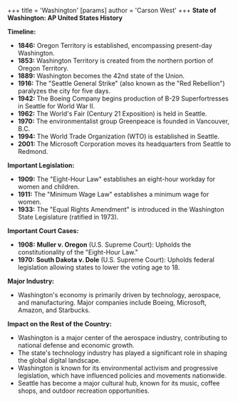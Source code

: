 +++
 title = 'Washington'
[params]
	author = 'Carson West'
+++
**State of Washington: AP United States History**

**Timeline:**

* **1846:** Oregon Territory is established, encompassing present-day Washington.
* **1853:** Washington Territory is created from the northern portion of Oregon Territory.
* **1889:** Washington becomes the 42nd state of the Union.
* **1916:** The "Seattle General Strike" (also known as the "Red Rebellion") paralyzes the city for five days.
* **1942:** The Boeing Company begins production of B-29 Superfortresses in Seattle for World War II.
* **1962:** The World's Fair (Century 21 Exposition) is held in Seattle.
* **1970:** The environmentalist group Greenpeace is founded in Vancouver, B.C.
* **1994:** The World Trade Organization (WTO) is established in Seattle.
* **2001:** The Microsoft Corporation moves its headquarters from Seattle to Redmond.

**Important Legislation:**

* **1909:** The "Eight-Hour Law" establishes an eight-hour workday for women and children.
* **1911:** The "Minimum Wage Law" establishes a minimum wage for women.
* **1933:** The "Equal Rights Amendment" is introduced in the Washington State Legislature (ratified in 1973).

**Important Court Cases:**

* **1908:** **Muller v. Oregon** (U.S. Supreme Court): Upholds the constitutionality of the "Eight-Hour Law."
* **1970:** **South Dakota v. Dole** (U.S. Supreme Court): Upholds federal legislation allowing states to lower the voting age to 18.

**Major Industry:**

* Washington's economy is primarily driven by technology, aerospace, and manufacturing. Major companies include Boeing, Microsoft, Amazon, and Starbucks.

**Impact on the Rest of the Country:**

* Washington is a major center of the aerospace industry, contributing to national defense and economic growth.
* The state's technology industry has played a significant role in shaping the global digital landscape.
* Washington is known for its environmental activism and progressive legislation, which have influenced policies and movements nationwide.
* Seattle has become a major cultural hub, known for its music, coffee shops, and outdoor recreation opportunities.